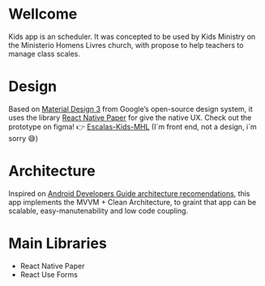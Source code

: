 # Wellcome
Kids app is an scheduler.
It was concepted to be used by Kids Ministry on the Ministerio Homens Livres church, with propose to help teachers to manage class scales.

# Design
Based on [Material Design 3](https://m3.material.io) from Google’s open-source design system, it uses the library [React Native Paper](https://callstack.github.io/react-native-paper/) for give the native UX.
Check out the prototype on figma! 👉 [Escalas-Kids-MHL](https://www.figma.com/proto/mLYbDXJyVnXaK5tUCAku3m/Escalas-Kids-MHL?node-id=55%3A331) (I´m front end, not a design, i´m sorry 😅)

# Architecture
Inspired on [Android Developers Guide architecture recomendations](https://developer.android.com/topic/architecture?hl=pt-br), this app implements the MVVM + Clean Architecture, to graint that app can be scalable, easy-manutenability and low code coupling.

# Main Libraries
- React Native Paper
- React Use Forms
